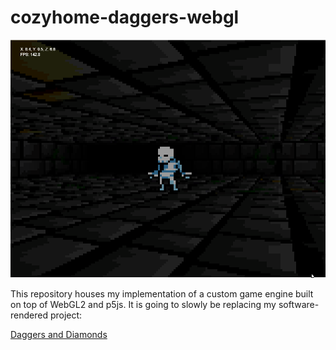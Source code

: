 # cozyhome-daggers-webgl
<p align="center">
  <img src="images/engine.gif" alt="Engine Gif"/>
</p>
This repository houses my implementation of a custom game engine built on top of WebGL2 and p5js. It is going to slowly be replacing my software-rendered project:

[Daggers and Diamonds](https://github.com/CozyHome/team_platformer--2-week-project/blob/main/WinterPlatformer/Assets/scripts/DistanceGJK.cs)


